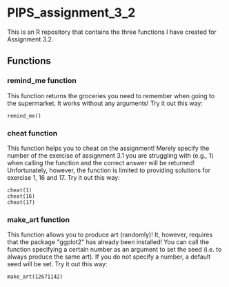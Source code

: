 # PIPS_assignment_3_2

This is an R repository that contains the three functions I have created for Assignment 3.2.



## Functions

### remind_me function
This function returns the groceries you need to remember when going to the supermarket. It works without any arguments!
Try it out this way:

```{r}
remind_me()
```


### cheat function
This function helps you to cheat on the assignment! Merely specify the number of the exercise of assignment 3.1 you are struggling with (e.g., 1) when calling the function and the correct answer will be returned! Unfortunately, however, the function is limited to providing solutions for exercise 1, 16 and 17.
Try it out this way:

```{r}
cheat(1)
cheat(16)
cheat(17)
```


### make_art function
This function allows you to produce art (randomly)! It, however, requires that the package "ggplot2" has already been installed! You can call the function specifying a certain number as an argument to set the seed (i.e. to always produce the same art). If you do not specify a number, a default seed will be set.
Try it out this way:

```{r}
make_art(12671142)
```
